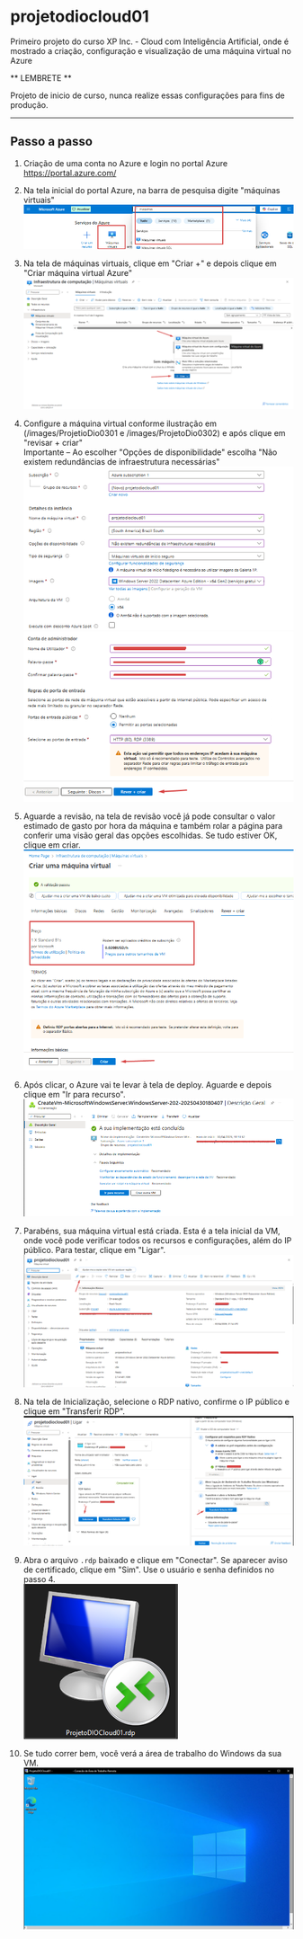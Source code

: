# projetodiocloud01

Primeiro projeto do curso XP Inc. - Cloud com Inteligência Artificial, onde é mostrado a criação, configuração e visualização de uma máquina virtual no Azure

** LEMBRETE **

Projeto de inicio de curso, nunca realize essas configurações para fins de produção.

---

## Passo a passo

1.  Criação de uma conta no Azure e login no portal Azure  
    https://portal.azure.com/

2.  Na tela inicial do portal Azure, na barra de pesquisa digite "máquinas virtuais"  
![Máquinas Virtuais](./images/ProjetoDio01.png)

3.  Na tela de máquinas virtuais, clique em "Criar +" e depois clique em "Criar máquina virtual Azure"  
![Criar Máquina Virtual Azure](./images/ProjetoDio02.png)

4.  Configure a máquina virtual conforme ilustração em (/images/ProjetioDio0301 e /images/ProjetoDio0302) e após clique em "revisar + criar"  
    Importante – Ao escolher "Opções de disponibilidade" escolha "Não existem redundâncias de infraestrutura necessárias"  
![Configuração 1](./images/ProjetoDio0301.png)  
![Configuração 2](./images/ProjetoDio0302.png)

5.  Aguarde a revisão, na tela de revisão você já pode consultar o valor estimado de gasto por hora da máquina e também rolar a página para conferir uma visão geral das opções escolhidas. Se tudo estiver OK, clique em criar.  
![Revisão](./images/ProjetoDio04.png)

6.  Após clicar, o Azure vai te levar à tela de deploy. Aguarde e depois clique em "Ir para recurso".  
![Ir para recurso](./images/ProjetoDio05.png)

7.  Parabéns, sua máquina virtual está criada. Esta é a tela inicial da VM, onde você pode verificar todos os recursos e configurações, além do IP público. Para testar, clique em "Ligar".  
![Ligar VM](./images/ProjetoDio06.png)

8.  Na tela de Inicialização, selecione o RDP nativo, confirme o IP público e clique em "Transferir RDP".  
![Transferir RDP](./images/ProjetoDio07.png)

9.  Abra o arquivo `.rdp` baixado e clique em "Conectar". Se aparecer aviso de certificado, clique em "Sim". Use o usuário e senha definidos no passo 4.  
![Conectar RDP](./images/ProjetoDio08.png)

10. Se tudo correr bem, você verá a área de trabalho do Windows da sua VM.  
![Desktop Windows](./images/ProjetoDio09.png)
